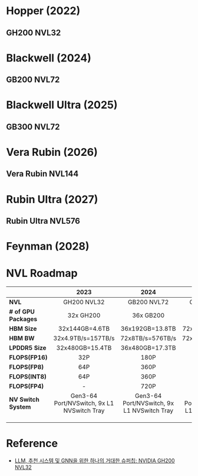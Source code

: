 # Hopper (2022)
## GH200 NVL32


# Blackwell (2024)
## GB200 NVL72


# Blackwell Ultra (2025)
## GB300 NVL72


# Vera Rubin (2026)
## Vera Rubin NVL144


# Rubin Ultra (2027)
## Rubin Ultra NVL576


# Feynman (2028)

# NVL Roadmap
|  |  2023       | 2024        | 2025        | 2026         | 2027         | 
|:---|:---:|:---:|:---:|:---:|:---:|
| **NVL**  | GH200 NVL32 | GB200 NVL72 | GB300 NVL72 | VR200 NVL144 | VR300 NVL576 |
| **# of GPU Packages** | 32x GH200 | 36x GB200 | 36x GB300 | 72x VR200 | 144x VR300 |
| **HBM Size** | 32x144GB=4.6TB | 36x192GB=13.8TB | 72x288GB=20.7TB | 72x288GB=20.7TB  | 144x1024GB=147TB |
| **HBM BW** | 32x4.9TB/s=157TB/s | 72x8TB/s=576TB/s | 72x8TB/s=576TB/s | 72x13TB/s=936TB/s | 144x32TB/s=4608TB/s |
| **LPDDR5 Size** | 32x480GB=15.4TB | 36x480GB=17.3TB | 40TB | 75TB | 365TB |
| **FLOPS(FP16)** | 32P | 180P | 180P | - | - |
| **FLOPS(FP8)** | 64P | 360P | 360P | 1200P  | 5000P |
| **FLOPS(INT8)** | 64P | 360P | 23P | - | - |
| **FLOPS(FP4)** | - | 720P | 1080P | 3600P | 15000P |
| **NV Switch System**| Gen3-64 Port/NVSwitch, 9x L1 NVSwitch Tray | Gen3-64 Port/NVSwitch, 9x L1 NVSwitch Tray | Gen3-64 Port/NVSwitch, 9x L1 NVSwitch Tray | - | - |
| | | | | | |
| | | | | | |
| | | | | | |







# Reference
* [LLM, 추천 시스템 및 GNN을 위한 하나의 거대한 슈퍼칩: NVIDIA GH200 NVL32](https://developer.nvidia.com/ko-kr/blog/one-giant-superchip-for-llms-recommenders-and-gnns-introducing-nvidia-gh200-nvl32/)




